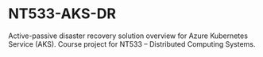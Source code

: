 # NT533-AKS-DR
Active-passive disaster recovery solution overview for Azure Kubernetes Service (AKS). Course project for NT533 – Distributed Computing Systems.
